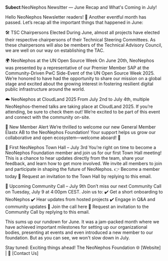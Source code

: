 **Subect**:NeoNephos Newsltter — June Recap and What's Coming in July!

Hello NeoNephos Newsletter readers! 👋
Another eventful month has passed. Let’s recap all the important things that happened in June:
 
🛠️ TSC Chairpersons Elected
During June, almost all projects have elected their respective chairpersons of their Technical Steering Committees. As these chairpersons will also be members of the Technical Advisory Council, we are well on our way on establishing the TAC.
 
🌍 NeoNephos at the UN Open Source Week
On June 20th, NeoNephos was presented by a representative of our Premier Member SAP at the Community-Driven PwC Side-Event of the UN Open Source Week 2025. We’re honored to have had the opportunity to share our mission on a global stage and excited about the growing interest in fostering resilient digital public infrastructure around the world.
 
☁️ NeoNephos at CloudLand 2025
From July 2nd to July 4th, multiple NeoNephos-themed talks are taking place at CloudLand 2025. If you’re attending, be sure to check them out! We’re excited to be part of this event and connect with the community on-site.
 
🎉 New Member Alert
We’re thrilled to welcome our new General Member Elastx AB to the NeoNephos Foundation! Your support helps us grow our collaborative and open ecosystem—welcome aboard! 🙌
 
📣 First NeoNephos Town Hall – July 3rd
You’re right on time to become a NeoNephos Foundation member and join us for our first Town Hall meeting!
This is a chance to hear updates directly from the team, share your feedback, and learn how to get more involved.
We invite all members to join and participate in shaping the future of NeoNephos.
👉 Become a member today
📩 Request an invitation to the Town Hall by replying to this email.
 
📅 Upcoming Community Call – July 9th
Don’t miss our next Community Call on Tuesday, July 9 at 4:00pm CEST.
Join us to:
✔️ Get a short onboarding to NeoNephos
✔️ Hear updates from hosted projects
✔️ Engage in Q&A and community updates
🔗 Join the call here
📩 Request an invitation to the Community Call by replying to this email.
 
This sums up our rundown for June. It was a jam-packed month where we have achieved important milestones for setting up our organizational bodies, presenting at events and even introduced a new member to our foundation. But as you can see, we won't slow down in July.
 
Stay tuned: Exciting things ahead!
The NeoNephos Foundation
🌐 [Website] | 📧 [Contact Us]
